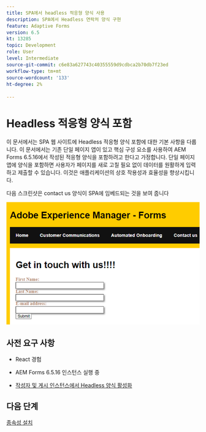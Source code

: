 ```yaml
---
title: SPA에서 headless 적응형 양식 사용
description: SPA에서 Headless 연락처 양식 구현
feature: Adaptive Forms
version: 6.5
kt: 13285
topic: Development
role: User
level: Intermediate
source-git-commit: c6e83a627743c40355559d9cdbca2b70db7f23ed
workflow-type: tm+mt
source-wordcount: '133'
ht-degree: 2%

---
```



# Headless 적응형 양식 포함

이 문서에서는 SPA 웹 사이트에 Headless 적응형 양식 포함에 대한 기본 사항을 다룹니다. 이 문서에서는 기존 단일 페이지 앱이 있고 핵심 구성 요소를 사용하여 AEM Forms 6.5.16에서 작성된 적응형 양식을 포함하려고 한다고 가정합니다.
단일 페이지 앱에 양식을 포함하면 사용자가 페이지를 새로 고칠 필요 없이 데이터를 원활하게 입력하고 제출할 수 있습니다. 이것은 애플리케이션의 상호 작용성과 효율성을 향상시킵니다.

다음 스크린샷은 contact us 양식이 SPA에 임베드되는 것을 보여 줍니다

![contact-us-form](./assets/contact-us-form.png)

## 사전 요구 사항

* React 경험

* AEM Forms 6.5.16 인스턴스 실행 중

* [작성자 및 게시 인스턴스에서 Headless 양식 활성화](https://experienceleague.adobe.com/docs/experience-manager-headless-adaptive-forms/using/quick-setup/enable-headless-adaptive-forms-and-core-components.html?lang=en)

## 다음 단계

[종속성 설치](./install-af-react-libraries.md)

